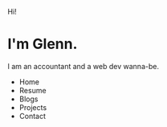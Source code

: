 <!DOCTYPE html>
<html>
  <meta charset="UTF-8">
  <meta name="description" contents="This is my first website.">
  <meta name="viewport" content="width=device-width, initial-scale=1.0" />
  <link rel="stylesheet" type="text/css" href="Index.css">
  <link rel="stylesheet" href="https://fonts.googleapis.com/css?family=Jost">
  <title>Glenn Claveria</title>
</head>
<body>
    <div><p class="hi">Hi!</p></div>
    <h1>I'm Glenn.</h1>
    <div><p class="description">I am an accountant and a web dev wanna-be.</p></div>
    <div class="nav">
      <ul>
        <li>Home</list>
        <li>Resume</list>
        <li>Blogs</list>
        <li>Projects</list>
        <li>Contact</list>
      </ul>
    </div>
</body>
	
